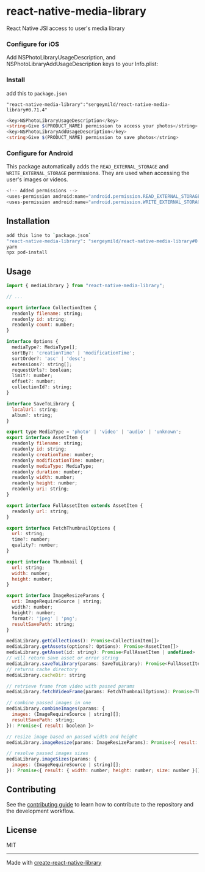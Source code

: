 # react-native-media-library
React Native JSI access to user's media library


### Configure for iOS
Add NSPhotoLibraryUsageDescription, and NSPhotoLibraryAddUsageDescription keys to your Info.plist:

### Install
add this to `package.json`
```
"react-native-media-library":"sergeymild/react-native-media-library#0.71.4"
```

```ts
<key>NSPhotoLibraryUsageDescription</key>
<string>Give $(PRODUCT_NAME) permission to access your photos</string>
<key>NSPhotoLibraryAddUsageDescription</key>
<string>Give $(PRODUCT_NAME) permission to save photos</string>
```

### Configure for Android
This package automatically adds the `READ_EXTERNAL_STORAGE` and `WRITE_EXTERNAL_STORAGE` permissions. They are used when accessing the user's images or videos.

```ts
<!-- Added permissions -->
<uses-permission android:name="android.permission.READ_EXTERNAL_STORAGE" />
<uses-permission android:name="android.permission.WRITE_EXTERNAL_STORAGE" />
```

## Installation

```sh
add this line to `package.json`
"react-native-media-library": "sergeymild/react-native-media-library#0.71.6"
yarn
npx pod-install
```

## Usage

```js
import { mediaLibrary } from "react-native-media-library";

// ...

export interface CollectionItem {
  readonly filename: string;
  readonly id: string;
  readonly count: number;
}

interface Options {
  mediaType?: MediaType[];
  sortBy?: 'creationTime' | 'modificationTime';
  sortOrder?: 'asc' | 'desc';
  extensions?: string[];
  requestUrls?: boolean;
  limit?: number;
  offset?: number;
  collectionId?: string;
}

interface SaveToLibrary {
  localUrl: string;
  album?: string;
}

export type MediaType = 'photo' | 'video' | 'audio' | 'unknown';
export interface AssetItem {
  readonly filename: string;
  readonly id: string;
  readonly creationTime: number;
  readonly modificationTime: number;
  readonly mediaType: MediaType;
  readonly duration: number;
  readonly width: number;
  readonly height: number;
  readonly uri: string;
}

export interface FullAssetItem extends AssetItem {
  readonly url: string;
}

export interface FetchThumbnailOptions {
  url: string;
  time?: number;
  quality?: number;
}

export interface Thumbnail {
  url: string;
  width: number;
  height: number;
}

export interface ImageResizeParams {
  uri: ImageRequireSource | string;
  width?: number;
  height?: number;
  format?: 'jpeg' | 'png';
  resultSavePath: string;
}

mediaLibrary.getCollections(): Promise<CollectionItem[]>
mediaLibrary.getAssets(options?: Options): Promise<AssetItem[]>
mediaLibrary.getAsset(id: string): Promise<FullAssetItem | undefined>
// will return save asset or error string
mediaLibrary.saveToLibrary(params: SaveToLibrary): Promise<FullAssetItem | string>
// returns cache directory
mediaLibrary.cacheDir: string

// retrieve frame from video with passed params
mediaLibrary.fetchVideoFrame(params: FetchThumbnailOptions): Promise<Thumbnail | undefined>

// combine passed images in one
mediaLibrary.combineImages(params: {
  images: (ImageRequireSource | string)[];
  resultSavePath: string;
}): Promise<{ result: boolean }>

// resize image based on passed width and height
mediaLibrary.imageResize(params: ImageResizeParams): Promise<{ result: boolean }>

// resolve passed images sizes
mediaLibrary.imageSizes(params: {
  images: (ImageRequireSource | string)[];
}): Promise<{ result: { width: number; height: number; size: number }[] }>
```

## Contributing

See the [contributing guide](CONTRIBUTING.md) to learn how to contribute to the repository and the development workflow.

## License

MIT

---

Made with [create-react-native-library](https://github.com/callstack/react-native-builder-bob)
